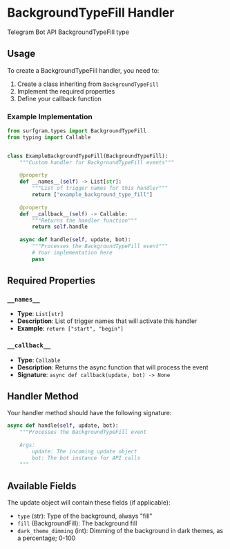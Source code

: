 # BackgroundTypeFill Handler

Telegram Bot API BackgroundTypeFill type

## Usage

To create a BackgroundTypeFill handler, you need to:

1. Create a class inheriting from `BackgroundTypeFill`
2. Implement the required properties
3. Define your callback function

### Example Implementation

```python
from surfgram.types import BackgroundTypeFill
from typing import Callable


class ExampleBackgroundTypeFill(BackgroundTypeFill):
    """Custom handler for BackgroundTypeFill events"""
    
    @property
    def __names__(self) -> List[str]:
        """List of trigger names for this handler"""
        return ["example_background_type_fill"]
    
    @property
    def __callback__(self) -> Callable:
        """Returns the handler function"""
        return self.handle
    
    async def handle(self, update, bot):
        """Processes the BackgroundTypeFill event"""
        # Your implementation here
        pass
```

## Required Properties

### `__names__`
- **Type**: `List[str]`
- **Description**: List of trigger names that will activate this handler
- **Example**: `return ["start", "begin"]`

### `__callback__`
- **Type**: `Callable`
- **Description**: Returns the async function that will process the event
- **Signature**: `async def callback(update, bot) -> None`

## Handler Method

Your handler method should have the following signature:

```python
async def handle(self, update, bot):
    """Processes the BackgroundTypeFill event
    
    Args:
        update: The incoming update object
        bot: The bot instance for API calls
    """
```

## Available Fields

The update object will contain these fields (if applicable):

- `type` (str): Type of the background, always "fill"
- `fill` (BackgroundFill): The background fill
- `dark_theme_dimming` (int): Dimming of the background in dark themes, as a percentage; 0-100
